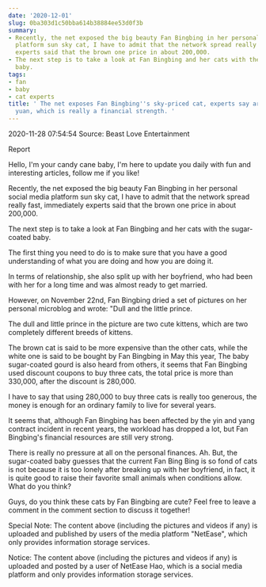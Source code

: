 ```yaml
---
date: '2020-12-01'
slug: 0ba303d1c50bba614b38884ee53d0f3b
summary:
- Recently, the net exposed the big beauty Fan Bingbing in her personal social media
  platform sun sky cat, I have to admit that the network spread really fast, immediately
  experts said that the brown one price in about 200,000.
- The next step is to take a look at Fan Bingbing and her cats with the sugar-coated
  baby.
tags:
- fan
- baby
- cat experts
title: ' The net exposes Fan Bingbing''s sky-priced cat, experts say around 200,000
  yuan, which is really a financial strength. '
---
```


 2020-11-28 07:54:54 Source: Beast Love Entertainment

Report

Hello, I'm your candy cane baby, I'm here to update you daily with fun and interesting articles, follow me if you like!

Recently, the net exposed the big beauty Fan Bingbing in her personal social media platform sun sky cat, I have to admit that the network spread really fast, immediately experts said that the brown one price in about 200,000.

The next step is to take a look at Fan Bingbing and her cats with the sugar-coated baby.

  
  

The first thing you need to do is to make sure that you have a good understanding of what you are doing and how you are doing it.

In terms of relationship, she also split up with her boyfriend, who had been with her for a long time and was almost ready to get married.

  
  

However, on November 22nd, Fan Bingbing dried a set of pictures on her personal microblog and wrote: "Dull and the little prince.

The dull and little prince in the picture are two cute kittens, which are two completely different breeds of kittens.

  
  

The brown cat is said to be more expensive than the other cats, while the white one is said to be bought by Fan Bingbing in May this year,
The baby sugar-coated gourd is also heard from others, it seems that Fan Bingbing used discount coupons to buy three cats, the total price is more than 330,000, after the discount is 280,000.

I have to say that using 280,000 to buy three cats is really too generous, the money is enough for an ordinary family to live for several years.

  
  

It seems that, although Fan Bingbing has been affected by the yin and yang contract incident in recent years, the workload has dropped a lot, but Fan Bingbing's financial resources are still very strong.

There is really no pressure at all on the personal finances.
Ah. But, the sugar-coated baby guesses that the current Fan Bing Bing is so fond of cats is not because it is too lonely after breaking up with her boyfriend, in fact, it is quite good to raise their favorite small animals when conditions allow. What do you think?

  
  

Guys, do you think these cats by Fan Bingbing are cute? Feel free to leave a comment in the comment section to discuss it together!

Special Note: The content above (including the pictures and videos if any) is uploaded and published by users of the media platform "NetEase", which only provides information storage services.

Notice: The content above (including the pictures and videos if any) is
uploaded and posted by a user of NetEase Hao, which is a social media platform
and only provides information storage services.

 
        